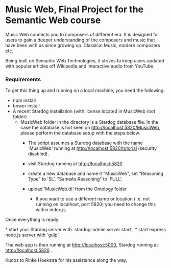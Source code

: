 # Music Web, Final Project for the Semantic Web course

Music Web connects you to composers of different era. It is designed for users to gain a deeper understanding of the composers and music that have been with us since growing up. Classical Music, modern composers etc. 

Being built on Semantic Web Technologies, it strives to keep users updated with popular articles off Wikipedia and interactive audio from YouTube.

### Requirements

To get this thing up and running on a local machine, you need the following:

* npm install
* bower install
* A recent Stardog installation (with license located in MusicWeb root folder)
  * MusicWeb folder in the directory is a Stardog database file. In the case the database is not seen on <http://localhost:5820/MusicWeb>, please perform the database setup with the steps below.
	  * The script assumes a Stardog database with the name 'MusicWeb' running at <http://localhost:5820/tutorial> (security disabled).
	  	<Stardog Config>
  	* visit Stardog running at <http://localhost:5820>
  	* create a new database and name it "MusicWeb", set "Reasoning Type" to 'SL', "SameAs Reasoning" to 'FULL'.
  	* upload 'MusicWeb.ttl' from the Ontology folder
	 
	  * If you want to use a different name or location (i.e. not running on localhost, port 5820) you need to change this within index.js.

Once everything is ready:

<In Terminal or Command Prompt>
* start your Stardog server with `stardog-admin server start`,
* start express node.js server with `gulp`


The web app is then running at <http://localhost:5000>, Stardog running at <http://localhost:5820> .


Kudos to Rinke Hoekstra for his assistance along the way.
